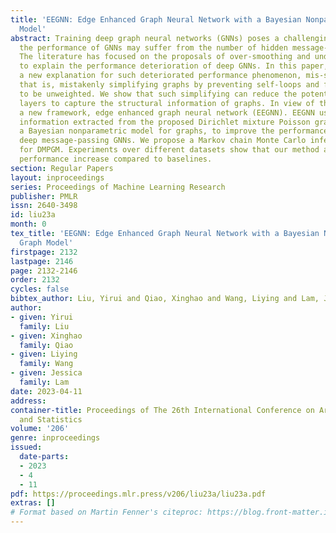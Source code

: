 ```yaml
---
title: 'EEGNN: Edge Enhanced Graph Neural Network with a Bayesian Nonparametric Graph
  Model'
abstract: Training deep graph neural networks (GNNs) poses a challenging task, as
  the performance of GNNs may suffer from the number of hidden message-passing layers.
  The literature has focused on the proposals of over-smoothing and under-reaching
  to explain the performance deterioration of deep GNNs. In this paper, we propose
  a new explanation for such deteriorated performance phenomenon, mis-simplification,
  that is, mistakenly simplifying graphs by preventing self-loops and forcing edges
  to be unweighted. We show that such simplifying can reduce the potential of message-passing
  layers to capture the structural information of graphs. In view of this, we propose
  a new framework, edge enhanced graph neural network (EEGNN). EEGNN uses the structural
  information extracted from the proposed Dirichlet mixture Poisson graph model (DMPGM),
  a Bayesian nonparametric model for graphs, to improve the performance of various
  deep message-passing GNNs. We propose a Markov chain Monte Carlo inference framework
  for DMPGM. Experiments over different datasets show that our method achieves considerable
  performance increase compared to baselines.
section: Regular Papers
layout: inproceedings
series: Proceedings of Machine Learning Research
publisher: PMLR
issn: 2640-3498
id: liu23a
month: 0
tex_title: 'EEGNN: Edge Enhanced Graph Neural Network with a Bayesian Nonparametric
  Graph Model'
firstpage: 2132
lastpage: 2146
page: 2132-2146
order: 2132
cycles: false
bibtex_author: Liu, Yirui and Qiao, Xinghao and Wang, Liying and Lam, Jessica
author:
- given: Yirui
  family: Liu
- given: Xinghao
  family: Qiao
- given: Liying
  family: Wang
- given: Jessica
  family: Lam
date: 2023-04-11
address:
container-title: Proceedings of The 26th International Conference on Artificial Intelligence
  and Statistics
volume: '206'
genre: inproceedings
issued:
  date-parts:
  - 2023
  - 4
  - 11
pdf: https://proceedings.mlr.press/v206/liu23a/liu23a.pdf
extras: []
# Format based on Martin Fenner's citeproc: https://blog.front-matter.io/posts/citeproc-yaml-for-bibliographies/
---
```

